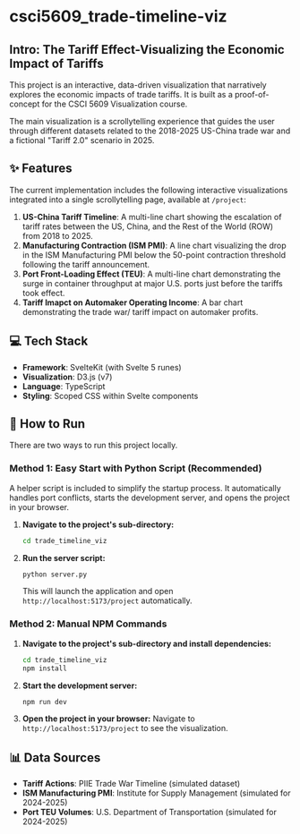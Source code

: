 # csci5609_trade-timeline-viz
## Intro: The Tariff Effect-Visualizing the Economic Impact of Tariffs

This project is an interactive, data-driven visualization that narratively explores the economic impacts of trade tariffs. It is built as a proof-of-concept for the CSCI 5609 Visualization course.

The main visualization is a scrollytelling experience that guides the user through different datasets related to the 2018-2025 US-China trade war and a fictional "Tariff 2.0" scenario in 2025.

## ✨ Features

The current implementation includes the following interactive visualizations integrated into a single scrollytelling page, available at `/project`:

1.  **US-China Tariff Timeline**: A multi-line chart showing the escalation of tariff rates between the US, China, and the Rest of the World (ROW) from 2018 to 2025.
2.  **Manufacturing Contraction (ISM PMI)**: A line chart visualizing the drop in the ISM Manufacturing PMI below the 50-point contraction threshold following the tariff announcement.
3.  **Port Front-Loading Effect (TEU)**: A multi-line chart demonstrating the surge in container throughput at major U.S. ports just before the tariffs took effect.
4.  **Tariff Imapct on Automaker Operating Income**: A bar chart demonstrating the trade war/ tariff impact on automaker profits.

## 💻 Tech Stack

-   **Framework**: SvelteKit (with Svelte 5 runes)
-   **Visualization**: D3.js (v7)
-   **Language**: TypeScript
-   **Styling**: Scoped CSS within Svelte components

## 🚀 How to Run

There are two ways to run this project locally.

### Method 1: Easy Start with Python Script (Recommended)

A helper script is included to simplify the startup process. It automatically handles port conflicts, starts the development server, and opens the project in your browser.

1.  **Navigate to the project's sub-directory:**
    ```sh
    cd trade_timeline_viz
    ```

2.  **Run the server script:**
    ```sh
    python server.py
    ```
    This will launch the application and open `http://localhost:5173/project` automatically.

### Method 2: Manual NPM Commands

1.  **Navigate to the project's sub-directory and install dependencies:**
    ```sh
    cd trade_timeline_viz
    npm install
    ```

2.  **Start the development server:**
    ```sh
    npm run dev
    ```

3.  **Open the project in your browser:**
    Navigate to `http://localhost:5173/project` to see the visualization.

## 📊 Data Sources

-   **Tariff Actions**: PIIE Trade War Timeline (simulated dataset)
-   **ISM Manufacturing PMI**: Institute for Supply Management (simulated for 2024-2025)
-   **Port TEU Volumes**: U.S. Department of Transportation (simulated for 2024-2025)

